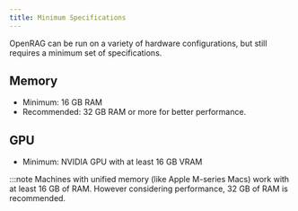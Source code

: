 ```yaml
---
title: Minimum Specifications
---
```


OpenRAG can be run on a variety of hardware configurations, but still requires a minimum set of specifications.

## Memory
- Minimum: 16 GB RAM
- Recommended: 32 GB RAM or more for better performance.

## GPU
- Minimum: NVIDIA GPU with at least 16 GB VRAM

:::note
Machines with unified memory (like Apple M-series Macs) work with at least 16 GB of RAM. However considering performance, 32 GB of RAM is recommended.